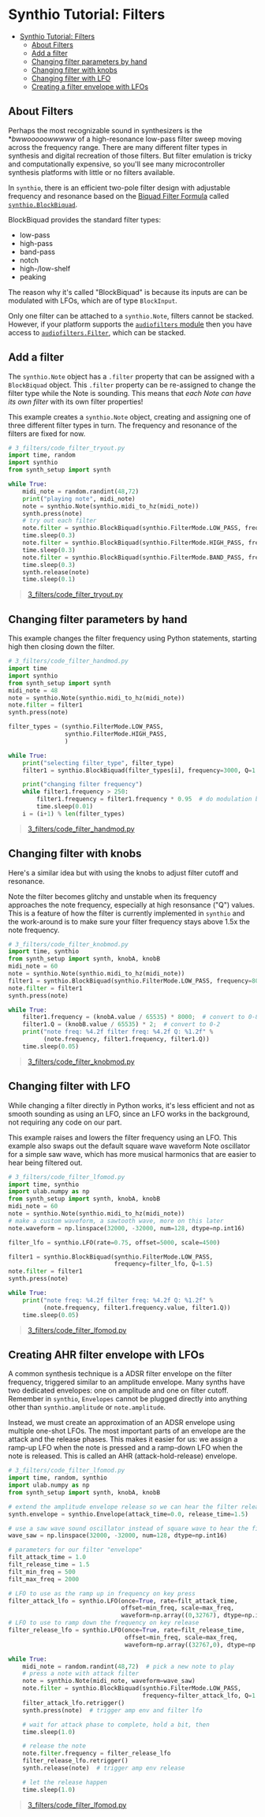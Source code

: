 
# Synthio Tutorial: Filters

<!--ts-->
* [Synthio Tutorial: Filters](#synthio-tutorial-filters)
   * [About Filters](#about-filters)
   * [Add a filter](#add-a-filter)
   * [Changing filter parameters by hand](#changing-filter-parameters-by-hand)
   * [Changing filter with knobs](#changing-filter-with-knobs)
   * [Changing filter with LFO](#changing-filter-with-lfo)
   * [Creating a filter envelope with LFOs](#creating-a-filter-envelope-with-lfos)

<!-- Created by https://github.com/ekalinin/github-markdown-toc -->
<!-- Added by: tod, at: Wed Mar 19 22:00:36 PDT 2025 -->

<!--te-->

## About Filters

Perhaps the most recognizable sound in synthesizers is the **bwwooooowwwww* of a
high-resonance low-pass filter sweep moving across the frequency range.
There are many different filter types in synthesis and digital recreation of those filters.
But filter emulation is tricky and computationally expensive,
so you'll see many microcontroller synthesis platforms with little or no filters available.

In `synthio`, there is an efficient two-pole filter design with adjustable
frequency and resonance based on the [Biquad Filter Formula](https://webaudio.github.io/Audio-EQ-Cookbook/audio-eq-cookbook.html)
called [`synthio.BlockBiquad`](https://docs.circuitpython.org/en/latest/shared-bindings/synthio/index.html#synthio.BlockBiquad_).

BlockBiquad provides the standard filter types:

- low-pass
- high-pass
- band-pass
- notch
- high-/low-shelf
- peaking

The reason why it's called "BlockBiquad" is because its inputs are can be modulated
with LFOs, which are of type `BlockInput`.

Only one filter can be attached to a `synthio.Note`, filters cannot be stacked. However,
if your platform supports the [`audiofilters` module](https://docs.circuitpython.org/en/latest/shared-bindings/audiofilters/index.html) then you have
access to [`audiofilters.Filter`](), which can be stacked.

## Add a filter

The `synthio.Note` object has a `.filter` property that can be assigned with a `BlockBiquad` object.
This `.filter` property can be re-assigned to change the filter type while the Note is sounding.
This means that *each Note can have its own filter* with its own filter properties!

This example creates a `synthio.Note` object, creating and assigning one of three different
filter types in turn.  The frequency and resonance of the filters are fixed for now.

```py
# 3_filters/code_filter_tryout.py
import time, random
import synthio
from synth_setup import synth

while True:
    midi_note = random.randint(48,72)
    print("playing note", midi_note)
    note = synthio.Note(synthio.midi_to_hz(midi_note))
    synth.press(note)
    # try out each filter
    note.filter = synthio.BlockBiquad(synthio.FilterMode.LOW_PASS, frequency=1500, Q=1.0)
    time.sleep(0.3)
    note.filter = synthio.BlockBiquad(synthio.FilterMode.HIGH_PASS, frequency=1500, Q=1.0)
    time.sleep(0.3)
    note.filter = synthio.BlockBiquad(synthio.FilterMode.BAND_PASS, frequency=1500, Q=1.0)
    time.sleep(0.3)
    synth.release(note)
    time.sleep(0.1)
```
> [3_filters/code_filter_tryout.py](./3_filters/code_filter_tryout.py)


## Changing filter parameters by hand

This example changes the filter frequency using Python statements,
starting high then closing down the filter.

```py
# 3_filters/code_filter_handmod.py
import time
import synthio
from synth_setup import synth
midi_note = 48
note = synthio.Note(synthio.midi_to_hz(midi_note))
note.filter = filter1
synth.press(note)

filter_types = (synthio.FilterMode.LOW_PASS,
                synthio.FilterMode.HIGH_PASS,
                )

while True:
    print("selecting filter_type", filter_type)
    filter1 = synthio.BlockBiquad(filter_types[i], frequency=3000, Q=1.0)

    print("changing filter frequency")
    while filter1.frequency > 250:
        filter1.frequency = filter1.frequency * 0.95  # do modulation by hand
        time.sleep(0.01)
    i = (i+1) % len(filter_types)
```
> [3_filters/code_filter_handmod.py](./3_filters/code_filter_handmod.py)


## Changing filter with knobs

Here's a similar idea but with using the knobs to adjust filter cutoff and resonance.

Note the filter becomes glitchy and unstable when its frequency approaches the
note frequency, especially at high resonsance ("Q") values.  This is a feature of how
the filter is currently implemented in `synthio` and the work-around is to make sure your
filter frequency stays above 1.5x the note frequency.

```py
# 3_filters/code_filter_knobmod.py
import time, synthio
from synth_setup import synth, knobA, knobB
midi_note = 60
note = synthio.Note(synthio.midi_to_hz(midi_note))
filter1 = synthio.BlockBiquad(synthio.FilterMode.LOW_PASS, frequency=8000, Q=1.0)
note.filter = filter1
synth.press(note)

while True:
    filter1.frequency = (knobA.value / 65535) * 8000;  # convert to 0-8000
    filter1.Q = (knobB.value / 65535) * 2;  # convert to 0-2
    print("note freq: %4.2f filter freq: %4.2f Q: %1.2f" %
          (note.frequency, filter1.frequency, filter1.Q))
    time.sleep(0.05)
```
> [3_filters/code_filter_knobmod.py](./3_filters/code_filter_knobmod.py)


## Changing filter with LFO

While changing a filter directly in Python works, it's less efficient and not as smooth
sounding as using an LFO, since an LFO works in the background, not requiring any
code on our part.

This example raises and lowers the filter frequency using an LFO.
This example also swaps out the default square wave waveform Note oscillator
for a simple saw wave, which has more musical harmonics that are easier to hear
being filtered out.

```py
# 3_filters/code_filter_lfomod.py
import time, synthio
import ulab.numpy as np
from synth_setup import synth, knobA, knobB
midi_note = 60
note = synthio.Note(synthio.midi_to_hz(midi_note))
# make a custom waveform, a sawtooth wave, more on this later
note.waveform = np.linspace(32000, -32000, num=128, dtype=np.int16)

filter_lfo = synthio.LFO(rate=0.75, offset=5000, scale=4500)

filter1 = synthio.BlockBiquad(synthio.FilterMode.LOW_PASS,
                              frequency=filter_lfo, Q=1.5)
note.filter = filter1
synth.press(note)

while True:
    print("note freq: %4.2f filter freq: %4.2f Q: %1.2f" %
          (note.frequency, filter1.frequency.value, filter1.Q))
    time.sleep(0.05)
```
> [3_filters/code_filter_lfomod.py](./3_filters/code_filter_lfomod.py)


## Creating AHR filter envelope with LFOs

A common synthesis technique is a ADSR filter envelope on the filter frequency,
triggered similar to an amplitude envelope. Many synths have two dedicated
envelopes: one on amplitude and one on filter cutoff.
Remember in `synthio`, `Envelopes` cannot be plugged directly into anything other than
`synthio.amplitude` or `note.amplitude`.

Instead, we must create an approximation of an ADSR envelope using multiple one-shot LFOs.
The most important parts of an envelope are the attack and the release phases.
This makes it easier for us: we assign a ramp-up LFO when the note is pressed
and a ramp-down LFO when the note is released.
This is called an AHR (attack-hold-release) envelope.

```py
# 3_filters/code_filter_lfomod.py
import time, random, synthio
import ulab.numpy as np
from synth_setup import synth, knobA, knobB

# extend the amplitude envelope release so we can hear the filter release
synth.envelope = synthio.Envelope(attack_time=0.0, release_time=1.5)

# use a saw wave sound oscillator instead of square wave to hear the filter better
wave_saw = np.linspace(32000, -32000, num=128, dtype=np.int16)

# parameters for our filter "envelope"
filt_attack_time = 1.0
filt_release_time = 1.5
filt_min_freq = 500
filt_max_freq = 2000

# LFO to use as the ramp up in frequency on key press
filter_attack_lfo = synthio.LFO(once=True, rate=filt_attack_time,
                                offset=min_freq, scale=max_freq,
                                waveform=np.array((0,32767), dtype=np.int16))
# LFO to use to ramp down the frequency on key release
filter_release_lfo = synthio.LFO(once=True, rate=filt_release_time,
                                 offset=min_freq, scale=max_freq,
                                 waveform=np.array((32767,0), dtype=np.int16))

while True:
    midi_note = random.randint(48,72)  # pick a new note to play
    # press a note with attack filter
    note = synthio.Note(midi_note, waveform=wave_saw)
    note.filter = synthio.BlockBiquad(synthio.FilterMode.LOW_PASS,
                                      frequency=filter_attack_lfo, Q=1.8)
    filter_attack_lfo.retrigger()
    synth.press(note)  # trigger amp env and filter lfo

    # wait for attack phase to complete, hold a bit, then
    time.sleep(1.0)

    # release the note
    note.filter.frequency = filter_release_lfo
    filter_release_lfo.retrigger()
    synth.release(note)  # trigger amp env release

    # let the release happen
    time.sleep(1.0)

```
> [3_filters/code_filter_lfomod.py](./3_filters/code_filter_lfomod.py)
